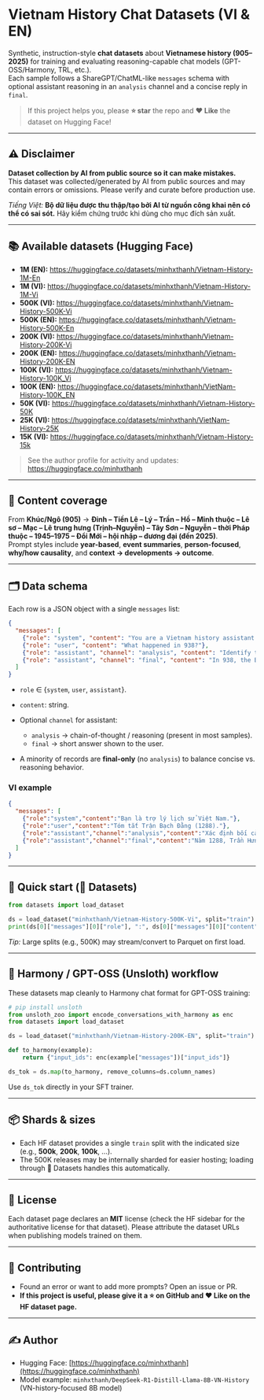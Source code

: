 # Vietnam History Chat Datasets (VI & EN)

Synthetic, instruction-style **chat datasets** about **Vietnamese history (905–2025)** for training and evaluating reasoning-capable chat models (GPT-OSS/Harmony, TRL, etc.).  
Each sample follows a ShareGPT/ChatML-like `messages` schema with optional assistant reasoning in an `analysis` channel and a concise reply in `final`.

> If this project helps you, please **⭐ star** the repo and **❤️ Like** the dataset on Hugging Face!

---

## ⚠️ Disclaimer

**Dataset collection by AI from public source so it can make mistakes.**  
This dataset was collected/generated by AI from public sources and may contain errors or omissions. Please verify and curate before production use.

*Tiếng Việt:* **Bộ dữ liệu được thu thập/tạo bởi AI từ nguồn công khai nên có thể có sai sót.** Hãy kiểm chứng trước khi dùng cho mục đích sản xuất.

---

## 📚 Available datasets (Hugging Face)

- **1M (EN):** https://huggingface.co/datasets/minhxthanh/Vietnam-History-1M-En
- **1M (VI):** https://huggingface.co/datasets/minhxthanh/Vietnam-History-1M-Vi
- **500K (VI):** https://huggingface.co/datasets/minhxthanh/Vietnam-History-500K-Vi  
- **500K (EN):** https://huggingface.co/datasets/minhxthanh/Vietnam-History-500K-En  
- **200K (VI):** https://huggingface.co/datasets/minhxthanh/Vietnam-History-200K-Vi  
- **200K (EN):** https://huggingface.co/datasets/minhxthanh/Vietnam-History-200K-EN  
- **100K (VI):** https://huggingface.co/datasets/minhxthanh/Vietnam-History-100K_Vi  
- **100K (EN):** https://huggingface.co/datasets/minhxthanh/VietNam-History-100K_EN  
- **50K (VI):** https://huggingface.co/datasets/minhxthanh/Vietnam-History-50K  
- **25K (VI):** https://huggingface.co/datasets/minhxthanh/VietNam-History-25K  
- **15K (VI):** https://huggingface.co/datasets/minhxthanh/Vietnam-History-15k

> See the author profile for activity and updates: https://huggingface.co/minhxthanh

---

## 🧠 Content coverage

From **Khúc/Ngô (905)** → **Đinh – Tiền Lê – Lý – Trần – Hồ – Minh thuộc – Lê sơ – Mạc – Lê trung hưng (Trịnh–Nguyễn) – Tây Sơn – Nguyễn – thời Pháp thuộc – 1945–1975 – Đổi Mới – hội nhập – đương đại (đến 2025)**.  
Prompt styles include **year-based**, **event summaries**, **person-focused**, **why/how causality**, and **context → developments → outcome**.

---

## 🗂️ Data schema

Each row is a JSON object with a single `messages` list:

```json
{
  "messages": [
    {"role": "system", "content": "You are a Vietnam history assistant. Answer concisely."},
    {"role": "user", "content": "What happened in 938?"},
    {"role": "assistant", "channel": "analysis", "content": "Identify the key event..."},
    {"role": "assistant", "channel": "final", "content": "In 938, the Battle of Bạch Đằng... ended Chinese rule."}
  ]
}
````

* `role` ∈ {`system`, `user`, `assistant`}.
* `content`: string.
* Optional `channel` for assistant:

  * `analysis` → chain-of-thought / reasoning (present in most samples).
  * `final` → short answer shown to the user.
* A minority of records are **final-only** (no `analysis`) to balance concise vs. reasoning behavior.

### VI example

```json
{
  "messages": [
    {"role":"system","content":"Bạn là trợ lý lịch sử Việt Nam."},
    {"role":"user","content":"Tóm tắt Trận Bạch Đằng (1288)."},
    {"role":"assistant","channel":"analysis","content":"Xác định bối cảnh kháng Nguyên lần 3..."},
    {"role":"assistant","channel":"final","content":"Năm 1288, Trần Hưng Đạo nhử địch vào bãi cọc trên sông Bạch Đằng và tiêu diệt thủy quân Nguyên."}
  ]
}
```

---

## 🚀 Quick start (🤗 Datasets)

```python
from datasets import load_dataset

ds = load_dataset("minhxthanh/Vietnam-History-500K-Vi", split="train")
print(ds[0]["messages"][0]["role"], ":", ds[0]["messages"][0]["content"])
```

*Tip:* Large splits (e.g., 500K) may stream/convert to Parquet on first load.

---

## 🦥 Harmony / GPT-OSS (Unsloth) workflow

These datasets map cleanly to Harmony chat format for GPT-OSS training:

```python
# pip install unsloth
from unsloth_zoo import encode_conversations_with_harmony as enc
from datasets import load_dataset

ds = load_dataset("minhxthanh/Vietnam-History-200K-EN", split="train")

def to_harmony(example):
    return {"input_ids": enc(example["messages"])["input_ids"]}

ds_tok = ds.map(to_harmony, remove_columns=ds.column_names)
```

Use `ds_tok` directly in your SFT trainer.

---

## 📦 Shards & sizes

* Each HF dataset provides a single `train` split with the indicated size (e.g., **500k**, **200k**, **100k**, …).
* The 500K releases may be internally sharded for easier hosting; loading through 🤗 Datasets handles this automatically.

---

## 🔐 License

Each dataset page declares an **MIT** license (check the HF sidebar for the authoritative license for that dataset). Please attribute the dataset URLs when publishing models trained on them.

---

## 🤝 Contributing

* Found an error or want to add more prompts? Open an issue or PR.
* **If this project is useful, please give it a ⭐ on GitHub and ❤️ Like on the HF dataset page.**

---

## ✍️ Author

* Hugging Face: [https://huggingface.co/minhxthanh](https://huggingface.co/minhxthanh)
* Model example: `minhxthanh/DeepSeek-R1-Distill-Llama-8B-VN-History` (VN-history-focused 8B model)
